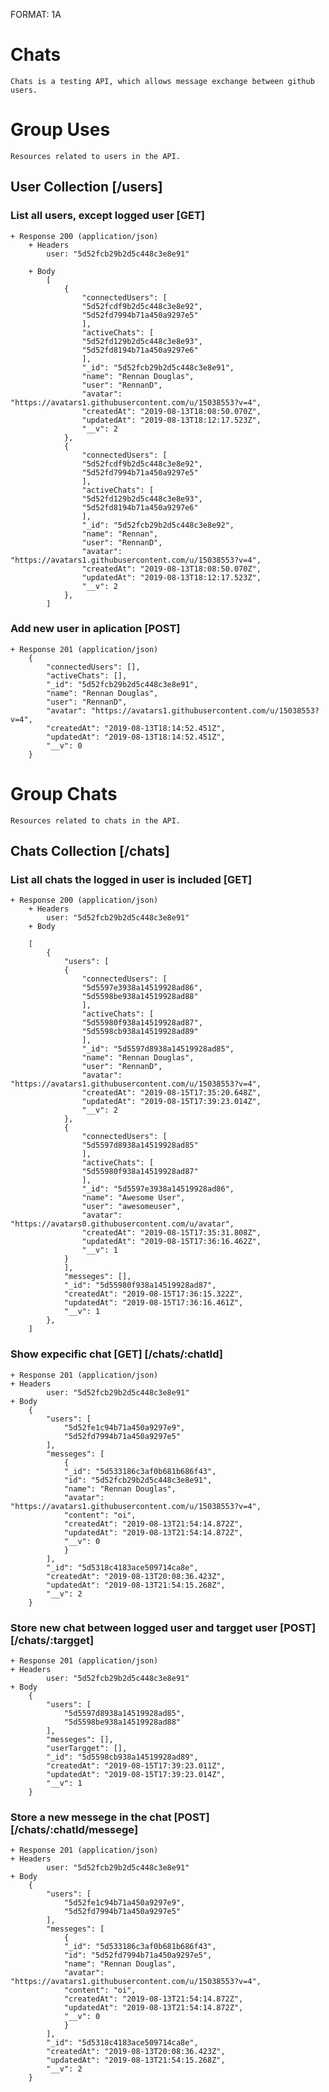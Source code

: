 FORMAT: 1A

# Chats

    Chats is a testing API, which allows message exchange between github users.

# Group Uses

    Resources related to users in the API.

## User Collection [/users]

### List all users, except logged user [GET]

    + Response 200 (application/json)
        + Headers
            user: "5d52fcb29b2d5c448c3e8e91"

        + Body
            [
                {
                    "connectedUsers": [
                    "5d52fcdf9b2d5c448c3e8e92",
                    "5d52fd7994b71a450a9297e5"
                    ],
                    "activeChats": [
                    "5d52fd129b2d5c448c3e8e93",
                    "5d52fd8194b71a450a9297e6"
                    ],
                    "_id": "5d52fcb29b2d5c448c3e8e91",
                    "name": "Rennan Douglas",
                    "user": "RennanD",
                    "avatar": "https://avatars1.githubusercontent.com/u/15038553?v=4",
                    "createdAt": "2019-08-13T18:08:50.070Z",
                    "updatedAt": "2019-08-13T18:12:17.523Z",
                    "__v": 2
                },
                {
                    "connectedUsers": [
                    "5d52fcdf9b2d5c448c3e8e92",
                    "5d52fd7994b71a450a9297e5"
                    ],
                    "activeChats": [
                    "5d52fd129b2d5c448c3e8e93",
                    "5d52fd8194b71a450a9297e6"
                    ],
                    "_id": "5d52fcb29b2d5c448c3e8e92",
                    "name": "Rennan",
                    "user": "RennanD",
                    "avatar": "https://avatars1.githubusercontent.com/u/15038553?v=4",
                    "createdAt": "2019-08-13T18:08:50.070Z",
                    "updatedAt": "2019-08-13T18:12:17.523Z",
                    "__v": 2
                },
            ]
### Add new user in aplication [POST]
    
    + Response 201 (application/json)
        {
            "connectedUsers": [],
            "activeChats": [],
            "_id": "5d52fcb29b2d5c448c3e8e91",
            "name": "Rennan Douglas",
            "user": "RennanD",
            "avatar": "https://avatars1.githubusercontent.com/u/15038553?v=4",
            "createdAt": "2019-08-13T18:14:52.451Z",
            "updatedAt": "2019-08-13T18:14:52.451Z",
            "__v": 0
        }

# Group Chats 

    Resources related to chats in the API.

## Chats Collection [/chats]

### List all chats the logged in user is included [GET]

    + Response 200 (application/json)
        + Headers
            user: "5d52fcb29b2d5c448c3e8e91"
        + Body
        
        [
            {
                "users": [
                {
                    "connectedUsers": [
                    "5d5597e3938a14519928ad86",
                    "5d5598be938a14519928ad88"
                    ],
                    "activeChats": [
                    "5d55980f938a14519928ad87",
                    "5d5598cb938a14519928ad89"
                    ],
                    "_id": "5d5597d8938a14519928ad85",
                    "name": "Rennan Douglas",
                    "user": "RennanD",
                    "avatar": "https://avatars1.githubusercontent.com/u/15038553?v=4",
                    "createdAt": "2019-08-15T17:35:20.648Z",
                    "updatedAt": "2019-08-15T17:39:23.014Z",
                    "__v": 2
                },
                {
                    "connectedUsers": [
                    "5d5597d8938a14519928ad85"
                    ],
                    "activeChats": [
                    "5d55980f938a14519928ad87"
                    ],
                    "_id": "5d5597e3938a14519928ad86",
                    "name": "Awesome User",
                    "user": "awesomeuser",
                    "avatar": "https://avatars0.githubusercontent.com/u/avatar",
                    "createdAt": "2019-08-15T17:35:31.808Z",
                    "updatedAt": "2019-08-15T17:36:16.462Z",
                    "__v": 1
                }
                ],
                "messeges": [],
                "_id": "5d55980f938a14519928ad87",
                "createdAt": "2019-08-15T17:36:15.322Z",
                "updatedAt": "2019-08-15T17:36:16.461Z",
                "__v": 1
            },
        ]

### Show expecific chat [GET] [/chats/:chatId]
    
    + Response 201 (application/json)
    + Headers
            user: "5d52fcb29b2d5c448c3e8e91"
    + Body
        {
            "users": [
                "5d52fe1c94b71a450a9297e9",
                "5d52fd7994b71a450a9297e5"
            ],
            "messeges": [
                {
                "_id": "5d533186c3af0b681b686f43",
                "id": "5d52fcb29b2d5c448c3e8e91",
                "name": "Rennan Douglas",
                "avatar": "https://avatars1.githubusercontent.com/u/15038553?v=4",
                "content": "oi",
                "createdAt": "2019-08-13T21:54:14.872Z",
                "updatedAt": "2019-08-13T21:54:14.872Z",
                "__v": 0
                }
            ],
            "_id": "5d5318c4183ace509714ca8e",
            "createdAt": "2019-08-13T20:08:36.423Z",
            "updatedAt": "2019-08-13T21:54:15.268Z",
            "__v": 2
        }

### Store new chat between logged user and targget user [POST] [/chats/:targget]
    
    + Response 201 (application/json)
    + Headers
            user: "5d52fcb29b2d5c448c3e8e91"
    + Body
        {
            "users": [
                "5d5597d8938a14519928ad85",
                "5d5598be938a14519928ad88"
            ],
            "messeges": [],
            "userTargget": [],
            "_id": "5d5598cb938a14519928ad89",
            "createdAt": "2019-08-15T17:39:23.011Z",
            "updatedAt": "2019-08-15T17:39:23.014Z",
            "__v": 1
        }

### Store a new messege in the chat [POST] [/chats/:chatId/messege]
    
    + Response 201 (application/json)
    + Headers
            user: "5d52fcb29b2d5c448c3e8e91"
    + Body
        {
            "users": [
                "5d52fe1c94b71a450a9297e9",
                "5d52fd7994b71a450a9297e5"
            ],
            "messeges": [
                {
                "_id": "5d533186c3af0b681b686f43",
                "id": "5d52fd7994b71a450a9297e5",
                "name": "Rennan Douglas",
                "avatar": "https://avatars1.githubusercontent.com/u/15038553?v=4",
                "content": "oi",
                "createdAt": "2019-08-13T21:54:14.872Z",
                "updatedAt": "2019-08-13T21:54:14.872Z",
                "__v": 0
                }
            ],
            "_id": "5d5318c4183ace509714ca8e",
            "createdAt": "2019-08-13T20:08:36.423Z",
            "updatedAt": "2019-08-13T21:54:15.268Z",
            "__v": 2
        }